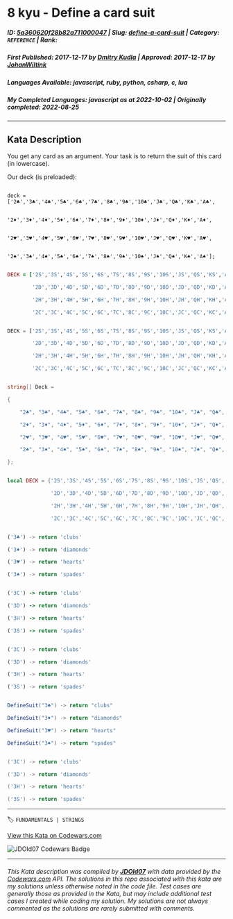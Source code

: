 # 8 kyu - Define a card suit

##### **ID**: [5a360620f28b82a711000047](https://www.codewars.com/kata/5a360620f28b82a711000047) | **Slug**: [define-a-card-suit](https://www.codewars.com/kata/5a360620f28b82a711000047) | **Category**: `REFERENCE` | **Rank**: <span style="color:white">8 kyu</span>

##### **First Published**: 2017-12-17 ***by*** [Dmitry Kudla](https://www.codewars.com/users/Dmitry%20Kudla) | **Approved**: 2017-12-17 ***by*** [JohanWiltink](https://www.codewars.com/users/JohanWiltink)

##### **Languages Available**: javascript, ruby, python, csharp, c, lua

##### **My Completed Languages**: javascript ***as at*** 2022-10-02 | **Originally completed**: 2022-08-25

---

## Kata Description


You get any card as an argument. Your task is to return the suit of this card (in lowercase).



Our deck (is preloaded):

```javascript,c

deck = ['2♣','3♣','4♣','5♣','6♣','7♣','8♣','9♣','10♣','J♣','Q♣','K♣','A♣',

        '2♦','3♦','4♦','5♦','6♦','7♦','8♦','9♦','10♦','J♦','Q♦','K♦','A♦',

        '2♥','3♥','4♥','5♥','6♥','7♥','8♥','9♥','10♥','J♥','Q♥','K♥','A♥',

        '2♠','3♠','4♠','5♠','6♠','7♠','8♠','9♠','10♠','J♠','Q♠','K♠','A♠'];

```

```ruby

DECK = ['2S','3S','4S','5S','6S','7S','8S','9S','10S','JS','QS','KS','AS',

        '2D','3D','4D','5D','6D','7D','8D','9D','10D','JD','QD','KD','AD',

        '2H','3H','4H','5H','6H','7H','8H','9H','10H','JH','QH','KH','AH',

        '2C','3C','4C','5C','6C','7C','8C','9C','10C','JC','QC','KC','AC']

```

```python

DECK = ['2S','3S','4S','5S','6S','7S','8S','9S','10S','JS','QS','KS','AS',

        '2D','3D','4D','5D','6D','7D','8D','9D','10D','JD','QD','KD','AD',

        '2H','3H','4H','5H','6H','7H','8H','9H','10H','JH','QH','KH','AH',

        '2C','3C','4C','5C','6C','7C','8C','9C','10C','JC','QC','KC','AC']

```

```csharp

string[] Deck =

{

    "2♣", "3♣", "4♣", "5♣", "6♣", "7♣", "8♣", "9♣", "10♣", "J♣", "Q♣", "K♣", "A♣",

    "2♦", "3♦", "4♦", "5♦", "6♦", "7♦", "8♦", "9♦", "10♦", "J♦", "Q♦", "K♦", "A♦",

    "2♥", "3♥", "4♥", "5♥", "6♥", "7♥", "8♥", "9♥", "10♥", "J♥", "Q♥", "K♥", "A♥",

    "2♠", "3♠", "4♠", "5♠", "6♠", "7♠", "8♠", "9♠", "10♠", "J♠", "Q♠", "K♠", "A♠"

};

```

```lua

local DECK = {'2S','3S','4S','5S','6S','7S','8S','9S','10S','JS','QS','KS','AS',

              '2D','3D','4D','5D','6D','7D','8D','9D','10D','JD','QD','KD','AD',

              '2H','3H','4H','5H','6H','7H','8H','9H','10H','JH','QH','KH','AH',

              '2C','3C','4C','5C','6C','7C','8C','9C','10C','JC','QC','KC','AC'}

```



```javascript

('3♣') -> return 'clubs'

('3♦') -> return 'diamonds'

('3♥') -> return 'hearts'

('3♠') -> return 'spades'

```

```ruby

('3C') -> return 'clubs'

('3D') -> return 'diamonds'

('3H') -> return 'hearts'

('3S') -> return 'spades'

```

```python

('3C') -> return 'clubs'

('3D') -> return 'diamonds'

('3H') -> return 'hearts'

('3S') -> return 'spades'

```

```csharp

DefineSuit("3♣") -> return "clubs"

DefineSuit("3♦") -> return "diamonds"

DefineSuit("3♥") -> return "hearts"

DefineSuit("3♠") -> return "spades"

```

```lua

('3C') -> return 'clubs'

('3D') -> return 'diamonds'

('3H') -> return 'hearts'

('3S') -> return 'spades'

```

---


🏷 `FUNDAMENTALS | STRINGS`


[View this Kata on Codewars.com](https://www.codewars.com/kata/5a360620f28b82a711000047)

![](https://www.codewars.com/users/jdold07/badges/large "JDOld07 Codewars Badge")

---

###### *This Kata description was compiled by [**JDOld07**](https://tpstech.dev) with data provided by the [Codewars.com](https://www.codewars.com) API.  The solutions in this repo associated with this kata are my solutions unless otherwise noted in the code file.  Test cases are generally those as provided in the Kata, but may include additional test cases I created while coding my solution.  My solutions are not always commented as the solutions are rarely submitted with comments.*
